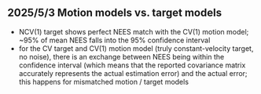 ## 2025/5/3 Motion models vs. target models

* NCV(1) target shows perfect NEES match with the CV(1) motion model;
  ~95% of mean NEES falls into the 95% confidence interval
* for the CV target and CV(1) motion model (truly constant-velocity
  target, no noise), there is an exchange between NEES being within
  the confidence interval (which means that the reported covariance
  matrix accurately represents the actual estimation error) and the
  actual error; this happens for mismatched motion / target models